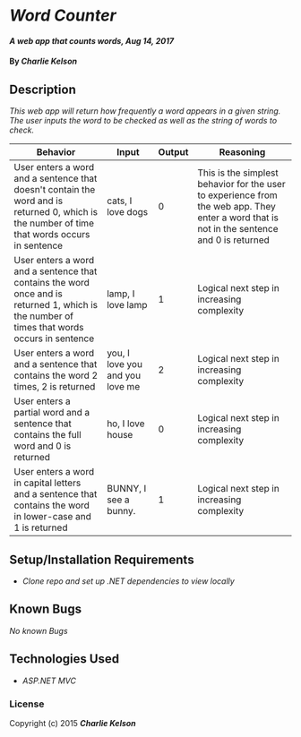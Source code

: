 # _Word Counter_

#### _A web app that counts words, Aug 14, 2017_

#### By _**Charlie Kelson**_

## Description

_This web app will return how frequently a word appears in a given string. The user inputs the word to be checked as well as the string of words to check._

|  Behavior |  Input | Output  | Reasoning|
|----|----|----|------|
|  User enters a word and a sentence that doesn't contain the word and is returned 0, which is the number of time that words occurs in sentence   |   cats, I love dogs  |  0  |  This is the simplest behavior for the user to experience from the web app. They enter a word that is not in the sentence and 0 is returned   |
|  User enters a word and a sentence that contains the word once and is returned 1, which is the number of times that words occurs in sentence    | lamp, I love lamp   |  1  |   Logical next step in increasing complexity  |
|  User enters a word and a sentence that contains the word 2 times, 2 is returned | you, I love you and you love me  |  2  |  Logical next step in increasing complexity     |
|  User enters a partial word and a sentence that contains the full word and 0 is returned | ho, I love house   | 0   |  Logical next step in increasing complexity   |
|  User enters a word in capital letters and a sentence that contains the word in lower-case and 1 is returned | BUNNY, I see a bunny.   | 1   |  Logical next step in increasing complexity   |




## Setup/Installation Requirements

* _Clone repo and set up .NET dependencies to view locally_


## Known Bugs

_No known Bugs_



## Technologies Used

* _ASP.NET MVC_

### License

Copyright (c) 2015 **_Charlie Kelson_**
